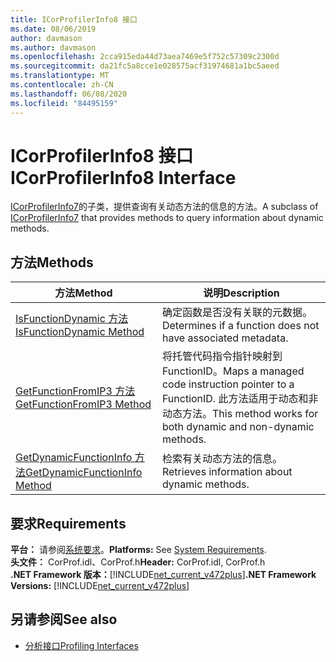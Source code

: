 ```yaml
---
title: ICorProfilerInfo8 接口
ms.date: 08/06/2019
author: davmason
ms.author: davmason
ms.openlocfilehash: 2cca915eda44d73aea7469e5f752c57309c2300d
ms.sourcegitcommit: da21fc5a8cce1e028575acf31974681a1bc5aeed
ms.translationtype: MT
ms.contentlocale: zh-CN
ms.lasthandoff: 06/08/2020
ms.locfileid: "84495159"
---
```

# <a name="icorprofilerinfo8-interface"></a><span data-ttu-id="2a378-102">ICorProfilerInfo8 接口</span><span class="sxs-lookup"><span data-stu-id="2a378-102">ICorProfilerInfo8 Interface</span></span>

<span data-ttu-id="2a378-103">[ICorProfilerInfo7](icorprofilerinfo7-interface.md)的子类，提供查询有关动态方法的信息的方法。</span><span class="sxs-lookup"><span data-stu-id="2a378-103">A subclass of [ICorProfilerInfo7](icorprofilerinfo7-interface.md) that provides methods to query information about dynamic methods.</span></span>

## <a name="methods"></a><span data-ttu-id="2a378-104">方法</span><span class="sxs-lookup"><span data-stu-id="2a378-104">Methods</span></span>  

| <span data-ttu-id="2a378-105">方法</span><span class="sxs-lookup"><span data-stu-id="2a378-105">Method</span></span>|<span data-ttu-id="2a378-106">说明</span><span class="sxs-lookup"><span data-stu-id="2a378-106">Description</span></span>|  
| ------------|-----------------|  
|[<span data-ttu-id="2a378-107">IsFunctionDynamic 方法</span><span class="sxs-lookup"><span data-stu-id="2a378-107">IsFunctionDynamic Method</span></span>](icorprofilerinfo8-isfunctiondynamic-method.md)| <span data-ttu-id="2a378-108">确定函数是否没有关联的元数据。</span><span class="sxs-lookup"><span data-stu-id="2a378-108">Determines if a function does not have associated metadata.</span></span>|
|[<span data-ttu-id="2a378-109">GetFunctionFromIP3 方法</span><span class="sxs-lookup"><span data-stu-id="2a378-109">GetFunctionFromIP3 Method</span></span>](icorprofilerinfo8-getfunctionfromip3-method.md)| <span data-ttu-id="2a378-110">将托管代码指令指针映射到 FunctionID。</span><span class="sxs-lookup"><span data-stu-id="2a378-110">Maps a managed code instruction pointer to a FunctionID.</span></span> <span data-ttu-id="2a378-111">此方法适用于动态和非动态方法。</span><span class="sxs-lookup"><span data-stu-id="2a378-111">This method works for both dynamic and non-dynamic methods.</span></span> |
|[<span data-ttu-id="2a378-112">GetDynamicFunctionInfo 方法</span><span class="sxs-lookup"><span data-stu-id="2a378-112">GetDynamicFunctionInfo Method</span></span>](icorprofilerinfo8-getdynamicfunctioninfo-method.md)| <span data-ttu-id="2a378-113">检索有关动态方法的信息。</span><span class="sxs-lookup"><span data-stu-id="2a378-113">Retrieves information about dynamic methods.</span></span> |

## <a name="requirements"></a><span data-ttu-id="2a378-114">要求</span><span class="sxs-lookup"><span data-stu-id="2a378-114">Requirements</span></span>  
<span data-ttu-id="2a378-115">**平台：** 请参阅[系统要求](../../get-started/system-requirements.md)。</span><span class="sxs-lookup"><span data-stu-id="2a378-115">**Platforms:** See [System Requirements](../../get-started/system-requirements.md).</span></span>  
<span data-ttu-id="2a378-116">**头文件：** CorProf.idl、CorProf.h</span><span class="sxs-lookup"><span data-stu-id="2a378-116">**Header:** CorProf.idl, CorProf.h</span></span>  
<span data-ttu-id="2a378-117">**.NET Framework 版本：**[!INCLUDE[net_current_v472plus](../../../../includes/net-current-v472plus.md)]</span><span class="sxs-lookup"><span data-stu-id="2a378-117">**.NET Framework Versions:** [!INCLUDE[net_current_v472plus](../../../../includes/net-current-v472plus.md)]</span></span>  

## <a name="see-also"></a><span data-ttu-id="2a378-118">另请参阅</span><span class="sxs-lookup"><span data-stu-id="2a378-118">See also</span></span>

- [<span data-ttu-id="2a378-119">分析接口</span><span class="sxs-lookup"><span data-stu-id="2a378-119">Profiling Interfaces</span></span>](profiling-interfaces.md)

